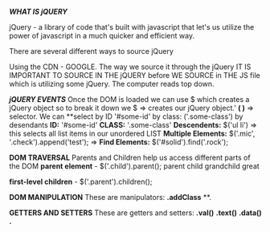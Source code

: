 ***WHAT IS jQUERY***

jQuery - a library of code that's built with javascript that let's us utilize the power of javascript in a much quicker and efficient way.

There are several different ways to source jQuery

Using the CDN - GOOGLE.  The way we source it through the jQuery 
IT IS IMPORTANT TO SOURCE IN THE jQUERY before WE SOURCE in THE JS file which is utilizing some jQuery.  The computer reads top down.


***jQUERY EVENTS***
Once the DOM is loaded we can use $ which creates a jQuery object so to break it down we
$ => creates our jQuery object.'
**(   )** => selector.  We can **select by ID '#some-id' by class: ('.some-class') by desendants 
**ID:** '#some-id'
**CLASS:** '.some-class' 
**Descendents:** $('ul li') => this selects all list items in our unordered LIST
**Multiple Elements:** $('.mic', '.check').append('test'); => 
**Find Elements:** $('#solid').find('.rock');


**DOM TRAVERSAL**
Parents and Children help us access different parts of the DOM
**parent element** - $('.child').parent();
parent
    child
        grandchild
            great

**first-level children** - $('.parent').children();

**DOM MANIPULATION**
These are manipulators:
**.addClass**
**.

**GETTERS AND SETTERS**
These are getters and setters:
**.val()**
**.text()**
**.data()**
**.**
